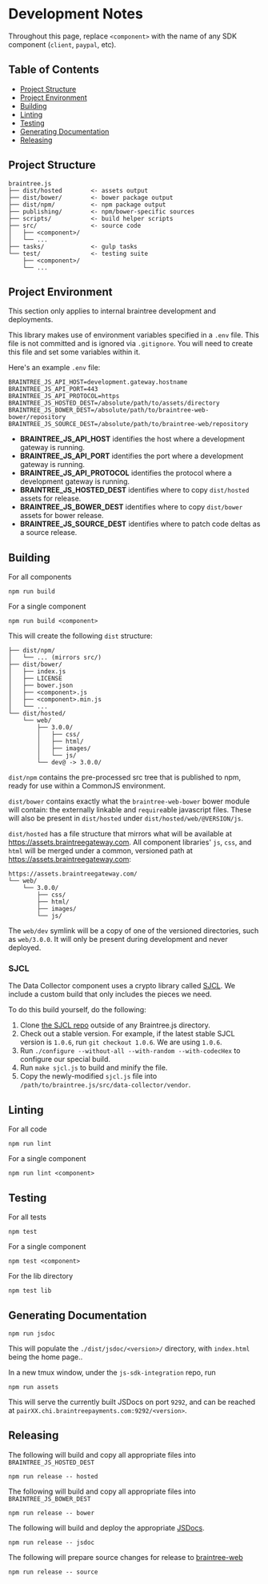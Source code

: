 # Development Notes

Throughout this page, replace `<component>` with the name of any SDK component (`client`, `paypal`, etc).

## Table of Contents

- [Project Structure](#project-structure)
- [Project Environment](#project-environment)
- [Building](#building)
- [Linting](#linting)
- [Testing](#testing)
- [Generating Documentation](#generating-documentation)
- [Releasing](#releasing)

## Project Structure

```
braintree.js
├── dist/hosted        <- assets output
├── dist/bower/        <- bower package output
├── dist/npm/          <- npm package output
├── publishing/        <- npm/bower-specific sources
├── scripts/           <- build helper scripts
├── src/               <- source code
│   ├── <component>/
│   └── ...
├── tasks/             <- gulp tasks
└── test/              <- testing suite
    ├── <component>/
    └── ...
```

## Project Environment

This section only applies to internal braintree development and deployments.

This library makes use of environment variables specified in a `.env` file. This file is not committed and is ignored via `.gitignore`. You will need to create this file and set some variables within it.

Here's an example `.env` file:

```
BRAINTREE_JS_API_HOST=development.gateway.hostname
BRAINTREE_JS_API_PORT=443
BRAINTREE_JS_API_PROTOCOL=https
BRAINTREE_JS_HOSTED_DEST=/absolute/path/to/assets/directory
BRAINTREE_JS_BOWER_DEST=/absolute/path/to/braintree-web-bower/repository
BRAINTREE_JS_SOURCE_DEST=/absolute/path/to/braintree-web/repository
```

- **BRAINTREE_JS_API_HOST** identifies the host where a development gateway is running.
- **BRAINTREE_JS_API_PORT** identifies the port where a development gateway is running.
- **BRAINTREE_JS_API_PROTOCOL** identifies the protocol where a development gateway is running.
- **BRAINTREE_JS_HOSTED_DEST** identifies where to copy `dist/hosted` assets for release.
- **BRAINTREE_JS_BOWER_DEST** identifies where to copy `dist/bower` assets for bower release.
- **BRAINTREE_JS_SOURCE_DEST** identifies where to patch code deltas as a source release.

## Building

For all components

```
npm run build
```

For a single component

```
npm run build <component>
```

This will create the following `dist` structure:

```
├── dist/npm/
│   └── ... (mirrors src/)
├── dist/bower/
│   ├── index.js
│   ├── LICENSE
│   ├── bower.json
│   ├── <component>.js
│   ├── <component>.min.js
│   └── ...
└── dist/hosted/
    └── web/
        ├── 3.0.0/
        │   ├── css/
        │   ├── html/
        │   ├── images/
        │   └── js/
        └── dev@ -> 3.0.0/
```

`dist/npm` contains the pre-processed src tree that is published to npm, ready for use within a CommonJS environment.

`dist/bower` contains exactly what the `braintree-web-bower` bower module will contain: the externally linkable and `require`able javascript files. These will also be present in `dist/hosted` under `dist/hosted/web/@VERSION/js`.

`dist/hosted` has a file structure that mirrors what will be available at https://assets.braintreegateway.com. All component libraries' `js`, `css`, and `html` will be merged under a common, versioned path at https://assets.braintreegateway.com:

```
https://assets.braintreegateway.com/
└── web/
    └── 3.0.0/
        ├── css/
        ├── html/
        ├── images/
        └── js/
```

The `web/dev` symlink will be a copy of one of the versioned directories, such as `web/3.0.0`. It will only be present during development and never deployed.

### SJCL

The Data Collector component uses a crypto library called [SJCL](https://github.com/bitwiseshiftleft/sjcl). We include a custom build that only includes the pieces we need.

To do this build yourself, do the following:

1. Clone [the SJCL repo](https://github.com/bitwiseshiftleft/sjcl) outside of any Braintree.js directory.
1. Check out a stable version. For example, if the latest stable SJCL version is `1.0.6`, run `git checkout 1.0.6`. We are using `1.0.6`.
1. Run `./configure --without-all --with-random --with-codecHex` to configure our special build.
1. Run `make sjcl.js` to build and minify the file.
1. Copy the newly-modified `sjcl.js` file into `/path/to/braintree.js/src/data-collector/vendor`.

## Linting

For all code

```
npm run lint
```

For a single component

```
npm run lint <component>
```

## Testing

For all tests

```
npm test
```

For a single component

```
npm test <component>
```

For the lib directory

```
npm test lib
```

## Generating Documentation

```
npm run jsdoc
```

This will populate the `./dist/jsdoc/<version>/` directory, with `index.html` being the home page..

In a new tmux window, under the `js-sdk-integration` repo, run

```
npm run assets
```

This will serve the currently built JSDocs on port `9292`, and can be reached at `pairXX.chi.braintreepayments.com:9292/<version>`.

## Releasing

The following will build and copy all appropriate files into `BRAINTREE_JS_HOSTED_DEST`

```
npm run release -- hosted
```

The following will build and copy all appropriate files into `BRAINTREE_JS_BOWER_DEST`

```
npm run release -- bower
```

The following will build and deploy the appropriate [JSDocs](https://braintree.github.io/braintree-web/).

```
npm run release -- jsdoc
```

The following will prepare source changes for release to [braintree-web](https://github.com/braintree/braintree-web)

```
npm run release -- source
```
